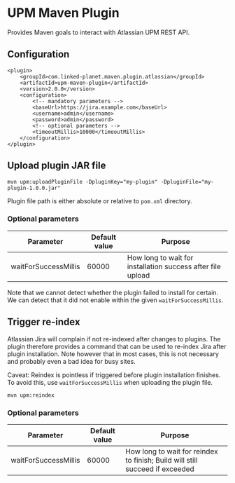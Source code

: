 # UPM Maven Plugin
Provides Maven goals to interact with Atlassian UPM REST API.

## Configuration
```
<plugin>
    <groupId>com.linked-planet.maven.plugin.atlassian</groupId>
    <artifactId>upm-maven-plugin</artifactId>
    <version>2.0.0</version>
    <configuration>
        <!-- mandatory parameters -->
        <baseUrl>https://jira.example.com</baseUrl>
        <username>admin</username>
        <password>admin</password>
        <!-- optional parameters -->
        <timeoutMillis>10000</timeoutMillis>
    </configuration>
</plugin>
```

## Upload plugin JAR file
```
mvn upm:uploadPluginFile -DpluginKey="my-plugin" -DpluginFile="my-plugin-1.0.0.jar"
```
Plugin file path is either absolute or relative to `pom.xml` directory.

### Optional parameters

| Parameter | Default value | Purpose |
| --------- | ------------- | ------- |
| waitForSuccessMillis | 60000 | How long to wait for installation success after file upload |

Note that we cannot detect whether the plugin failed to install for certain.
We can detect that it did not enable within the given `waitForSuccessMillis`.

## Trigger re-index
Atlassian Jira will complain if not re-indexed after changes to plugins.
The plugin therefore provides a command that can be used to re-index Jira after
plugin installation. Note however that in most cases, this is not necessary and
probably even a bad idea for busy sites.

Caveat: Reindex is pointless if triggered before plugin installation finishes.
To avoid this, use `waitForSuccessMillis` when uploading the plugin file.

```
mvn upm:reindex
```

### Optional parameters

| Parameter | Default value | Purpose |
| --------- | ------------- | ------- |
| waitForSuccessMillis | 60000 | How long to wait for reindex to finish; Build will still succeed if exceeded |
